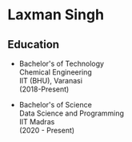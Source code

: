 
# Laxman Singh

## Education 
- Bachelor's of Technology\
  Chemical Engineering\
  IIT (BHU), Varanasi\
  (2018-Present)
  
- Bachelor's of Science\
  Data Science and Programming\
  IIT Madras\
  (2020 - Present)
  
